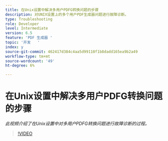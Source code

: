 ```yaml
---
title: 在Unix设置中解决多用户PDFG转换问题的步骤
description: 对UNIX设置上的多个用户PDF生成器问题进行故障诊断。
type: Troubleshooting
role: Developer
level: Intermediate
version: 6.5
feature: 'PDF 生成器 '
topic: '开发   '
index: y
source-git-commit: 462417d384c4aa5d99110f1b8dadd165ea9b2a49
workflow-type: tm+mt
source-wordcount: '49'
ht-degree: 6%

---
```



# 在Unix设置中解决多用户PDFG转换问题的步骤

*此视频介绍了在Unix设置中对多用户PDFG转换问题进行故障诊断的过程。*

>[!VIDEO](https://video.tv.adobe.com/v/335549?quality=9&learn=on)

